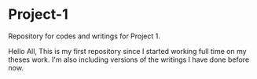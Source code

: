 # Project-1
Repository for codes and writings for Project 1.

Hello All, 
This is my first repository since I started working full time on my theses work. I'm also including versions of the writings I  have done before now. 
